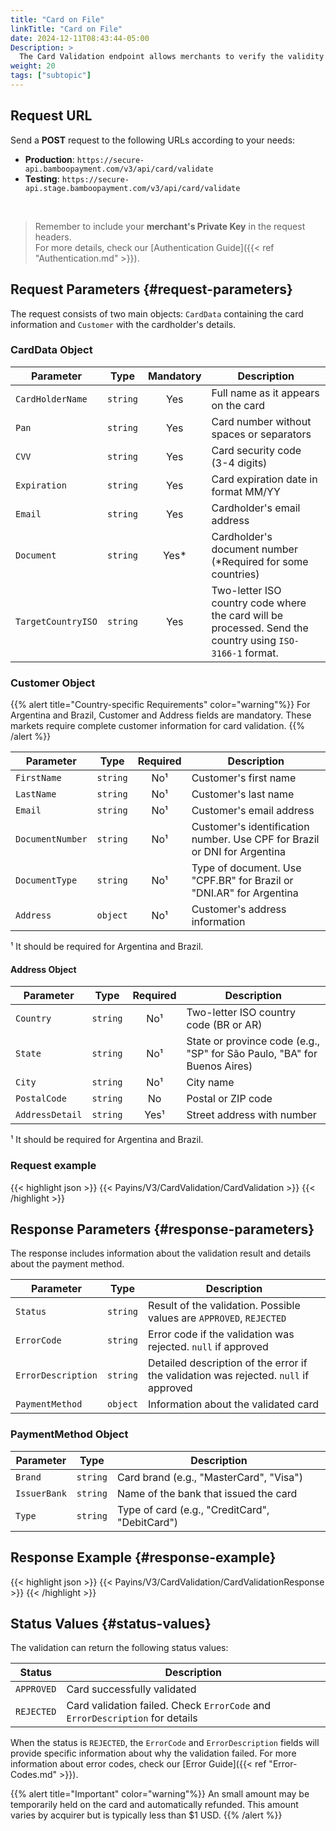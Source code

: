 ```yaml
---
title: "Card on File"
linkTitle: "Card on File"
date: 2024-12-11T08:43:44-05:00
Description: >
  The Card Validation endpoint allows merchants to verify the validity of cards across various acquirers in Latin America, using either Zero Auth operations or simulated minimal-amount purchases followed by automatic refunds.
weight: 20
tags: ["subtopic"]
---
```


## Request URL
Send a **POST** request to the following URLs according to your needs:

* **Production**: `https://secure-api.bamboopayment.com/v3/api/card/validate`
* **Testing**: `https://secure-api.stage.bamboopayment.com/v3/api/card/validate`

<br />

> Remember to include your **merchant's Private Key** in the request headers. <br /> For more details, check our [Authentication Guide]({{< ref "Authentication.md" >}}).

## Request Parameters {#request-parameters}
The request consists of two main objects: `CardData` containing the card information and `Customer` with the cardholder's details.

### CardData Object

| Parameter | Type | Mandatory | Description |
|---|---|:---:|---|
| `CardHolderName` | `string` | Yes | Full name as it appears on the card |
| `Pan` | `string` | Yes | Card number without spaces or separators |
| `CVV` | `string` | Yes | Card security code (3-4 digits) |
| `Expiration` | `string` | Yes | Card expiration date in format MM/YY |
| `Email` | `string` | Yes | Cardholder's email address |
| `Document` | `string` | Yes* | Cardholder's document number (*Required for some countries) |
| `TargetCountryISO` | `string` | Yes | Two-letter ISO country code where the card will be processed. Send the country using `ISO-3166-1` format.|

### Customer Object

{{% alert title="Country-specific Requirements" color="warning"%}}
For Argentina and Brazil, Customer and Address fields are mandatory. These markets require complete customer information for card validation.
{{% /alert %}}

| Parameter | Type | Required | Description |
|---|---|:---:|---|
| `FirstName` | `string` | No¹ | Customer's first name |
| `LastName` | `string` | No¹ | Customer's last name |
| `Email` | `string` | No¹ | Customer's email address |
| `DocumentNumber` | `string` | No¹ | Customer's identification number. Use CPF for Brazil or DNI for Argentina |
| `DocumentType` | `string` | No¹ | Type of document. Use "CPF.BR" for Brazil or "DNI.AR" for Argentina |
| `Address` | `object` | No¹ | Customer's address information |

¹ It should be required for Argentina and Brazil.

#### Address Object

| Parameter | Type | Required | Description |
|---|---|:---:|---|
| `Country` | `string` | No¹ | Two-letter ISO country code (BR or AR) |
| `State` | `string` | No¹ | State or province code (e.g., "SP" for São Paulo, "BA" for Buenos Aires) |
| `City` | `string` | No¹ | City name |
| `PostalCode` | `string` | No | Postal or ZIP code |
| `AddressDetail` | `string` | Yes¹ | Street address with number |

¹ It should be required for Argentina and Brazil.

### Request example

{{< highlight json >}}
{{< Payins/V3/CardValidation/CardValidation >}}
{{< /highlight >}} 


## Response Parameters {#response-parameters}
The response includes information about the validation result and details about the payment method.

| Parameter | Type | Description |
|---|---|---|
| `Status` | `string` | Result of the validation. Possible values are `APPROVED`, `REJECTED` |
| `ErrorCode` | `string` | Error code if the validation was rejected. `null` if approved |
| `ErrorDescription` | `string` | Detailed description of the error if the validation was rejected. `null` if approved |
| `PaymentMethod` | `object` | Information about the validated card |

### PaymentMethod Object

| Parameter | Type | Description |
|---|---|---|
| `Brand` | `string` | Card brand (e.g., "MasterCard", "Visa") |
| `IssuerBank` | `string` | Name of the bank that issued the card |
| `Type` | `string` | Type of card (e.g., "CreditCard", "DebitCard") |

## Response Example {#response-example}

{{< highlight json >}}
{{< Payins/V3/CardValidation/CardValidationResponse >}}
{{< /highlight >}} 

## Status Values {#status-values}
The validation can return the following status values:

| Status | Description |
|---|---|
| `APPROVED` | Card successfully validated |
| `REJECTED` | Card validation failed. Check `ErrorCode` and `ErrorDescription` for details |

When the status is `REJECTED`, the `ErrorCode` and `ErrorDescription` fields will provide specific information about why the validation failed. For more information about error codes, check our [Error Guide]({{< ref "Error-Codes.md" >}}).

{{% alert title="Important" color="warning"%}}
An small amount may be temporarily held on the card and automatically refunded. This amount varies by acquirer but is typically less than $1 USD.
{{% /alert %}}